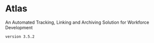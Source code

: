 # Atlas

An Automated Tracking, Linking and Archiving Solution for Workforce Development


```
version 3.5.2
```
